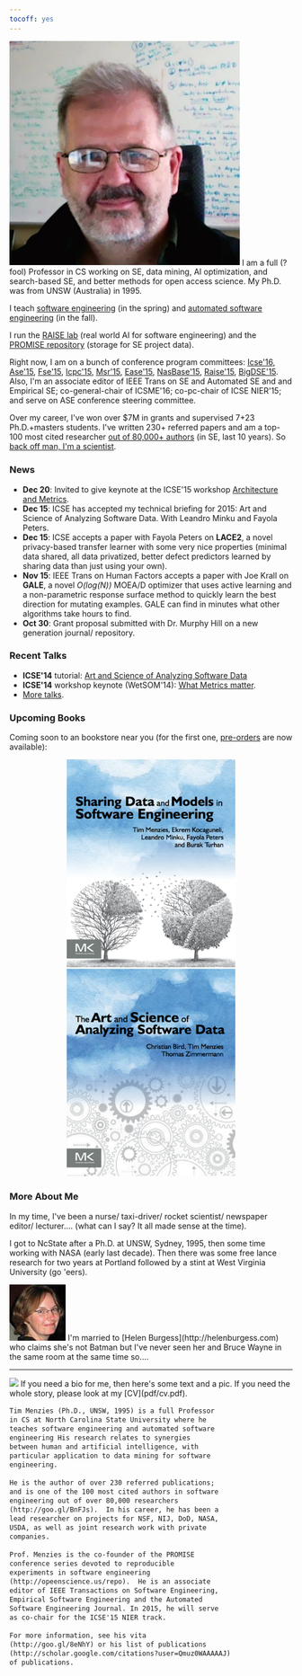 ```yaml
---
tocoff: yes
---
```


<a href="img/timmBig.jpg"><img width=410 id=pad
src="img/timm.jpg"></a>
<span class="firstcharacter">I</span> am a full (?fool) Professor in CS working
on SE, data mining, AI optimization, and
search-based SE, and better methods for open access
science. My Ph.D. was from UNSW (Australia) in 1995.

I teach [software engineering](http://www4.ncsu.edu/~tjmenzie/cs510)
 (in the spring) and [automated software engineering](https://github.com/timm/sbse14/wiki) (in the fall).

I run the [RAISE lab](http://ai4se.net) (real world
AI for software engineering) and the
[PROMISE repository](http://openscience.us/repo)
(storage for SE project data).

Right now, I am on a bunch of conference program committees:
[Icse'16](http://2016.icse.cs.txstate.edu/team/organizing-committee),
[Ase'15](http://ase2015.unl.edu/#tab-committee),
[Fse'15](http://esec-fse15.dei.polimi.it/committee.html),
[Icpc'15](https://dibt.unimol.it/ICPC15/Home.html),
[Msr'15](http://2015.msrconf.org/),
[Ease'15](http://emse.nju.edu.cn/ease2015),
[NasBase'15](http://nasbase.org/),
[Raise'15](http://promisedata.org/raise/2015/index.html),
[BigDSE'15](http://sse.uni-due.de/bigdse15). Also,
I'm an associate editor of
IEEE Trans on SE and Automated SE and 
and Empirical SE;
co-general-chair of
ICSME'16; co-pc-chair of ICSE NIER'15;
and serve on ASE conference  steering committee.

Over my career, I've won over $7M 
in grants and supervised 7+23  Ph.D.+masters students.
I've written  230+ referred papers
and am
a top-100 most cited researcher
[out of 80,000+ authors](http://goo.gl/BnFJs)
(in SE, last 10 years). So [back off man, I'm a scientist](https://www.youtube.com/watch?v=sEbSABWJiJc).


### News ###

+ **Dec 20**: Invited to give keynote at the ICSE'15 workshop
[Architecture and Metrics](http://www.sei.cmu.edu/community/sam2015/speakers/?location=secondary-nav&source=971390).
+ **Dec 15**: ICSE has accepted my technical briefing for
  2015: Art and Science of Analyzing Software
  Data. With Leandro Minku and Fayola Peters.
+ **Dec 15**: ICSE accepts a paper with Fayola Peters on **LACE2**, a novel privacy-based transfer learner with some very nice properties
  (minimal data shared, all data privatized, better defect predictors learned by sharing data than just using your own).
+ **Nov 15**: IEEE Trans on Human Factors accepts  a paper with Joe Krall on **GALE**, a novel _O(log(N))_ MOEA/D optimizer that uses active learning and a non-parametric response surface method to quickly learn the best direction for mutating examples.
  GALE can find in minutes what other algorithms take hours to find.
+ **Oct 30**: Grant proposal submitted with Dr. Murphy Hill on a new generation journal/ repository.


### Recent Talks ###

+ **ICSE'14** tutorial: [Art and Science of Analyzing Software Data](http://www.slideshare.net/timmenzies/the-art-and-science-of-analyzing-software-data)
+ **ICSE'14** workshop keynote (WetSOM'14): [What Metrics matter](http://www.slideshare.net/timmenzies/metrics-matter?related=1).
+ [More talks](http://slideshare.com/timmenzies).

### Upcoming Books ###

Coming soon to an bookstore near you (for the first one, [pre-orders](http://store.elsevier.com/Sharing-Data-and-Models-in-Software-Engineering/Tim-Menzies/isbn-9780124172951/) are now available):

<center>
<img  width=300 src="img/shareBookCover.png">  <img  width=300 src="img/asdbookCover.png">

</center>

### More About Me ###

In my time, I've been a
nurse/ taxi-driver/ rocket scientist/ newspaper
editor/ lecturer....  (what can I say? It all made
sense at the time).

I got to NcState after a
Ph.D. at UNSW, Sydney, 1995, then some time working with NASA (early last decade).
Then there was some free lance research for two years at Portland followed by a stint at West Virginia University (go 'eers).



<img src="img/helen.png" width=100 id=pad>
I'm married to [Helen Burgess](http://helenburgess.com) who claims she's not Batman but I've never seen her and Bruce Wayne in the same room at the same time so....<br clear=all>

_____


<img width= 100 src="http://ai4se.net/img/timm.png" id=pad>
If you need a bio for me, then here's some text and a pic. If you need the whole story, please look at my [CV](pdf/cv.pdf).


```
Tim Menzies (Ph.D., UNSW, 1995) is a full Professor
in CS at North Carolina State University where he
teaches software engineering and automated software
engineering His research relates to synergies
between human and artificial intelligence, with
particular application to data mining for software
engineering.

He is the author of over 230 referred publications;
and is one of the 100 most cited authors in software
engineering out of over 80,000 researchers
(http://goo.gl/BnFJs).  In his career, he has been a
lead researcher on projects for NSF, NIJ, DoD, NASA,
USDA, as well as joint research work with private
companies.

Prof. Menzies is the co-founder of the PROMISE
conference series devoted to reproducible
experiments in software engineering
(http://opeenscience.us/repo).  He is an associate
editor of IEEE Transactions on Software Engineering,
Empirical Software Engineering and the Automated
Software Engineering Journal. In 2015, he will serve
as co-chair for the ICSE'15 NIER track.

For more information, see his vita
(http://goo.gl/8eNhY) or his list of publications
(http://scholar.google.com/citations?user=Qmuz0WAAAAAJ)
of publications.
```



